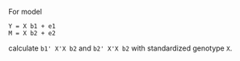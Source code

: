 For model

```
Y = X b1 + e1
M = X b2 + e2
```

calculate `b1' X'X b2` and `b2' X'X b2` with standardized genotype `X`.
